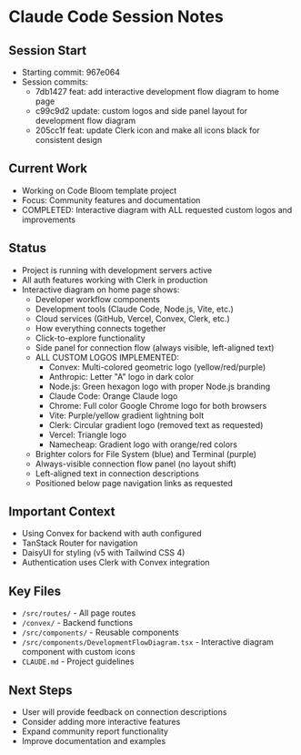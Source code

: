 # Claude Code Session Notes

## Session Start
- Starting commit: 967e064
- Session commits:
  - 7db1427 feat: add interactive development flow diagram to home page
  - c99c9d2 update: custom logos and side panel layout for development flow diagram
  - 205cc1f feat: update Clerk icon and make all icons black for consistent design

## Current Work
- Working on Code Bloom template project
- Focus: Community features and documentation
- COMPLETED: Interactive diagram with ALL requested custom logos and improvements

## Status
- Project is running with development servers active
- All auth features working with Clerk in production
- Interactive diagram on home page shows:
  - Developer workflow components
  - Development tools (Claude Code, Node.js, Vite, etc.)
  - Cloud services (GitHub, Vercel, Convex, Clerk, etc.)
  - How everything connects together
  - Click-to-explore functionality
  - Side panel for connection flow (always visible, left-aligned text)
  - ALL CUSTOM LOGOS IMPLEMENTED:
    - Convex: Multi-colored geometric logo (yellow/red/purple)
    - Anthropic: Letter "A" logo in dark color
    - Node.js: Green hexagon logo with proper Node.js branding
    - Claude Code: Orange Claude logo
    - Chrome: Full color Google Chrome logo for both browsers
    - Vite: Purple/yellow gradient lightning bolt
    - Clerk: Circular gradient logo (removed text as requested)
    - Vercel: Triangle logo
    - Namecheap: Gradient logo with orange/red colors
  - Brighter colors for File System (blue) and Terminal (purple)
  - Always-visible connection flow panel (no layout shift)
  - Left-aligned text in connection descriptions
  - Positioned below page navigation links as requested

## Important Context
- Using Convex for backend with auth configured
- TanStack Router for navigation
- DaisyUI for styling (v5 with Tailwind CSS 4)
- Authentication uses Clerk with Convex integration

## Key Files
- `/src/routes/` - All page routes
- `/convex/` - Backend functions
- `/src/components/` - Reusable components
- `/src/components/DevelopmentFlowDiagram.tsx` - Interactive diagram component with custom icons
- `CLAUDE.md` - Project guidelines

## Next Steps
- User will provide feedback on connection descriptions
- Consider adding more interactive features
- Expand community report functionality
- Improve documentation and examples